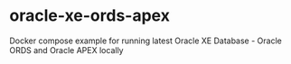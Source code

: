 # oracle-xe-ords-apex
Docker compose example for running latest Oracle XE Database - Oracle ORDS and Oracle APEX locally

